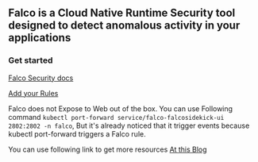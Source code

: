 ## Falco is a Cloud Native Runtime Security tool designed to detect anomalous activity in your applications

### Get started

[Falco Security docs](https://falco.org/docs/)


[Add your Rules](https://falco.org/docs/rules/)

Falco does not Expose to Web out of the box. You can use Following command 
``` kubectl port-forward service/falco-falcosidekick-ui 2802:2802 -n falco ```, But it's already noticed that it trigger events because kubectl port-forward triggers a Falco rule.

You can use following link to get more resources [At this Blog](https://blog.webdev-jogeleit.de/blog/falco-security-and-monitoring-on-rke-bare-metal-cluster-with-rancher/)